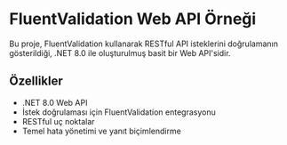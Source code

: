 # FluentValidation Web API Örneği

Bu proje, FluentValidation kullanarak RESTful API isteklerini doğrulamanın gösterildiği, .NET 8.0 ile oluşturulmuş basit bir Web API'sidir.

## Özellikler

- .NET 8.0 Web API
- İstek doğrulaması için FluentValidation entegrasyonu
- RESTful uç noktalar
- Temel hata yönetimi ve yanıt biçimlendirme
